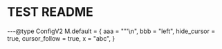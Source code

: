 # TEST README

[//]: # (VALIDATE_MARK_BEGIN DEFAULT_CONFIG)

---@type ConfigV2
M.default = {
    aaa = "\"'\n",
    bbb = "left",
    hide_cursor = true,
    cursor_follow = true,
    x = "abc",
}

[//]: # (VALIDATE_MARK_END DEFAULT_CONFIG)
